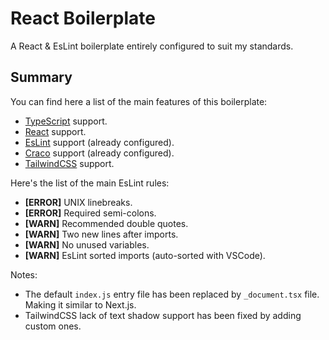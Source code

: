 # React Boilerplate
A React & EsLint boilerplate entirely configured to suit my standards.

Summary
-------
You can find here a list of the main features of this boilerplate:
- [TypeScript](https://www.typescriptlang.org/) support.
- [React](https://reactjs.org/) support.
- [EsLint](https://eslint.org/) support (already configured).
- [Craco](https://craco.js.org/) support (already configured).
- [TailwindCSS](https://tailwindcss.com/) support.

Here's the list of the main EsLint rules:
- **[ERROR]** UNIX linebreaks.
- **[ERROR]** Required semi-colons.
- **[WARN]** Recommended double quotes.
- **[WARN]** Two new lines after imports.
- **[WARN]** No unused variables.
- **[WARN]** EsLint sorted imports (auto-sorted with VSCode).

Notes:
- The default `index.js` entry file has been replaced by `_document.tsx` file. Making
it similar to Next.js.
- TailwindCSS lack of text shadow support has been fixed by adding custom ones.